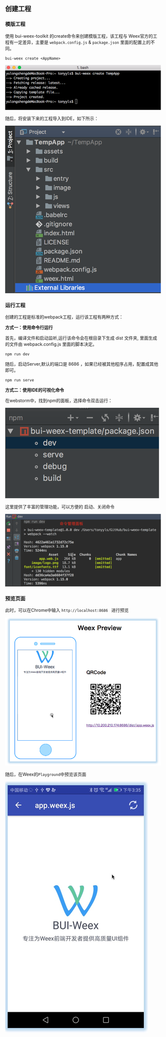 ## 创建工程

### 模版工程
使用 bui-weex-toolkit 的create命令来创建模版工程，该工程与 Weex官方的工程有一定差异，主要是 `webpack.config.js` & `package.json` 里面的配置上的不同。

```
bui-weex create <AppName>
```
![](assets/toolkit1.png)

随后，将安装下来的工程导入到IDE，如下所示：

![](assets/webstorm1.png)

### 运行工程

创建的工程是标准的webpack工程，运行该工程有两种方式：

**方式一：使用命令行运行**

首先，编译文件和启动监听,运行该命令会在根目录下生成 dist 文件夹, 里面生成的文件由 webpack.config.js 里面的脚本决定。

```
npm run dev 
```

随后，启动Server,默认的端口是 8686 ，如果已经被其他程序占用，配置成其他即可。

```
npm run serve 
```

**方式二：使用IDE的可视化命令**

在webstorm中，找到npm的面板，选择命令双击运行：

![](assets/webstorm_npm.png)

这里提供了丰富的管理功能，可以方便的 启动、关闭命令

![](assets/webstorm_npm1.png)


### 预览页面

此时，可以在Chrome中输入 `http://localhost:8686 ` 进行预览

![](assets/web_preview.png)

随后，在Weex的`Playground`中预览该页面

![](assets/playground_preview.png)


